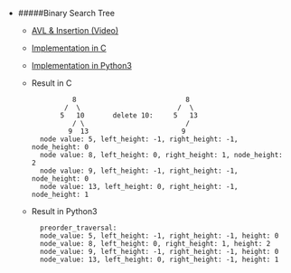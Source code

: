 * #####Binary Search Tree
	* [AVL & Insertion (Video)](https://www.youtube.com/watch?v=rbg7Qf8GkQ4)
	* [Implementation in C](https://github.com/zpoint/Algorithms/tree/master/Tree/AVL/avl.c)
	* [Implementation in Python3](https://github.com/zpoint/Algorithms/tree/master/Tree/AVL/avl.py)

	* Result in C

                    8                           8
		     	  /  \                        /  \
		         5   10       delete 10:     5   13
	                / \                         /
	               9  13                       9
			node value: 5, left_height: -1, right_height: -1, node_height: 0
			node value: 8, left_height: 0, right_height: 1, node_height: 2
			node value: 9, left_height: -1, right_height: -1, node_height: 0
			node value: 13, left_height: 0, right_height: -1, node_height: 1






	* Result in Python3

			preorder_traversal:
			node_value: 5, left_height: -1, right_height: -1, height: 0
			node_value: 8, left_height: 0, right_height: 1, height: 2
			node_value: 9, left_height: -1, right_height: -1, height: 0
			node_value: 13, left_height: 0, right_height: -1, height: 1
